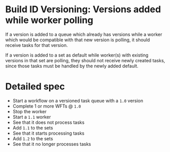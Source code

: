 # Build ID Versioning: Versions added while worker polling

If a version is added to a queue which already has versions while a worker which would be compatible
with that new version is polling, it should receive tasks for that version.

If a version is added to a set as default while worker(s) with existing versions in that set are
polling, they should not receive newly created tasks, since those tasks must be handled by the newly
added default.

# Detailed spec

* Start a workflow on a versioned task queue with a `1.0` version
* Complete 1 or more WFTs @ `1.0`
* Stop the worker
* Start a `1.1` worker
* See that it does not process tasks
* Add `1.1` to the sets
* See that it starts processing tasks
* Add `1.2` to the sets
* See that it no longer processes tasks
